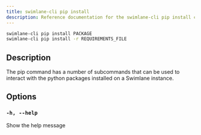```yaml
---
title: swimlane-cli pip install
description: Reference documentation for the swimlane-cli pip install command.
---
```


```bash
swimlane-cli pip install PACKAGE
swimlane-cli pip install -r REQUIREMENTS_FILE
```

## Description

The pip command has a number of subcommands that can be used to interact with the python packages installed on a Swimlane instance.

## Options

### `-h, --help`

Show the help message
